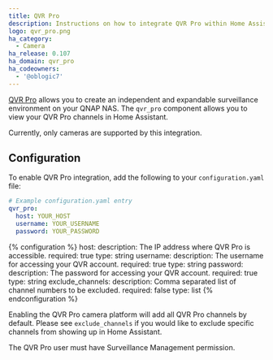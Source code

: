 ```yaml
---
title: QVR Pro
description: Instructions on how to integrate QVR Pro within Home Assistant.
logo: qvr_pro.png
ha_category:
  - Camera
ha_release: 0.107
ha_domain: qvr_pro
ha_codeowners:
  - '@oblogic7'
---
```


[QVR Pro](https://www.qnap.com/solution/qvr-pro-official) allows you to create 
an independent and expandable surveillance environment on your QNAP NAS.  The 
`qvr_pro` component allows you to view your QVR Pro channels in Home Assistant.

Currently, only cameras are supported by this integration.

## Configuration

To enable QVR Pro integration, add the following to your
`configuration.yaml` file:

```yaml
# Example configuration.yaml entry
qvr_pro:
  host: YOUR_HOST
  username: YOUR_USERNAME
  password: YOUR_PASSWORD
```

{% configuration %}
host:
  description: The IP address where QVR Pro is accessible.
  required: true
  type: string
username:
  description: The username for accessing your QVR account.
  required: true
  type: string
password:
  description: The password for accessing your QVR account.
  required: true
  type: string
exclude_channels:
  description: Comma separated list of channel numbers to be excluded.
  required: false
  type: list
{% endconfiguration %}

Enabling the QVR Pro camera platform will add all QVR Pro channels by
default. Please see `exclude_channels` if you would like to exclude
specific channels from showing up in Home Assistant.

<p class="note warning">
The QVR Pro user must have Surveillance Management permission.
</p>
